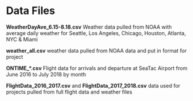 # Data Files

 
**WeatherDayAve_6.15-8.18.csv** Weather data pulled from NOAA with average daily weather for Seattle, Los Angeles, 
Chicago, Houston, Atlanta, NYC & Miami   

**weather_all.csv** weather data pulled from NOAA data and put in format for project

**ONTIME_*.csv** Flight data for arrivals and departure at SeaTac Airport from June 2016 to July 2018 by month  

**FlightData_2016_2017.csv** and **FlightData_2017_2018.csv** data used for projects pulled from full flight data and weather files  
